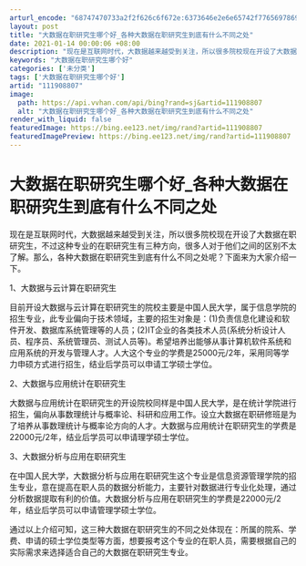 ```yaml
---
arturl_encode: "68747470733a2f2f626c6f672e:6373646e2e6e65742f77656978696e5f33363239383134362f:61727469636c652f64657461696c732f313131393038383037"
layout: post
title: "大数据在职研究生哪个好_各种大数据在职研究生到底有什么不同之处"
date: 2021-01-14 00:00:06 +08:00
description: "现在是互联网时代，大数据越来越受到关注，所以很多院校现在开设了大数据在职研究生，不过"
keywords: "大数据在职研究生哪个好"
categories: ['未分类']
tags: ['大数据在职研究生哪个好']
artid: "111908807"
image:
  path: https://api.vvhan.com/api/bing?rand=sj&artid=111908807
  alt: "大数据在职研究生哪个好_各种大数据在职研究生到底有什么不同之处"
render_with_liquid: false
featuredImage: https://bing.ee123.net/img/rand?artid=111908807
featuredImagePreview: https://bing.ee123.net/img/rand?artid=111908807
---
```


# 大数据在职研究生哪个好_各种大数据在职研究生到底有什么不同之处

现在是互联网时代，大数据越来越受到关注，所以很多院校现在开设了大数据在职研究生，不过这种专业的在职研究生有三种方向，很多人对于他们之间的区别不太了解。那么，各种大数据在职研究生到底有什么不同之处呢？下面来为大家介绍一下。

1、大数据与云计算在职研究生

目前开设大数据与云计算在职研究生的院校主要是中国人民大学，属于信息学院的招生专业，此专业偏向于技术领域，主要的招生对象是：(1)负责信息化建设和软件开发、数据库系统管理等的人员；(2)IT企业的各类技术人员(系统分析设计人员、程序员、系统管理员、测试人员等)。希望培养出能够从事计算机软件系统和应用系统的开发与管理人才。人大这个专业的学费是25000元/2年，采用同等学力申硕方式进行招生，结业后学员可以申请工学硕士学位。

2、大数据与应用统计在职研究生

大数据与应用统计在职研究生的开设院校同样是中国人民大学，是在统计学院进行招生，偏向从事数理统计与概率论、科研和应用工作。设立大数据在职研修班是为了培养从事数理统计与概率论方向的人才。大数据与应用统计在职研究生的学费是22000元/2年，结业后学员可以申请理学硕士学位。

3、大数据分析与应用在职研究生

在中国人民大学，大数据分析与应用在职研究生这个专业是信息资源管理学院的招生专业，意在提高在职人员的数据分析能力，主要针对数据进行专业化处理，通过分析数据提取有利的价值。大数据分析与应用在职研究生的学费是22000元/2年，结业后学员可以申请管理学硕士学位。

通过以上介绍可知，这三种大数据在职研究生的不同之处体现在：所属的院系、学费、申请的硕士学位类型等方面，想要报考这个专业的在职人员，需要根据自己的实际需求来选择适合自己的大数据在职研究生专业。